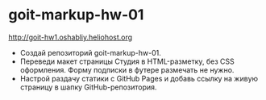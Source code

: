 # goit-markup-hw-01
http://goit-hw1.oshabliy.heliohost.org

 - Создай репозиторий goit-markup-hw-01.
 - Переведи макет страницы Студия в HTML-разметку, без CSS оформления. Форму подписки в футере размечать не нужно.
 - Настрой раздачу статики с GitHub Pages и добавь ссылку на живую страницу в шапку GitHub-репозитория.
